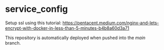 # service_config

Setup ssl using this tutorial:
https://pentacent.medium.com/nginx-and-lets-encrypt-with-docker-in-less-than-5-minutes-b4b8a60d3a71

This repository is automatically deployed when pushed into the _main_ branch.
